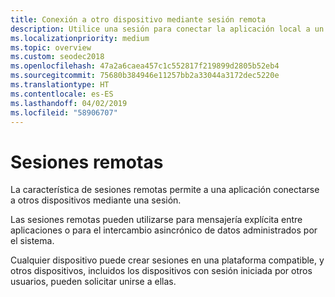 ```yaml
---
title: Conexión a otro dispositivo mediante sesión remota
description: Utilice una sesión para conectar la aplicación local a un dispositivo remoto.
ms.localizationpriority: medium
ms.topic: overview
ms.custom: seodec2018
ms.openlocfilehash: 47a2a6caea457c1c552817f219899d2805b52eb4
ms.sourcegitcommit: 75680b384946e11257bb2a33044a3172dec5220e
ms.translationtype: HT
ms.contentlocale: es-ES
ms.lasthandoff: 04/02/2019
ms.locfileid: "58906707"
---
```

# <a name="remote-sessions"></a>Sesiones remotas

La característica de sesiones remotas permite a una aplicación conectarse a otros dispositivos mediante una sesión.

Las sesiones remotas pueden utilizarse para mensajería explícita entre aplicaciones o para el intercambio asincrónico de datos administrados por el sistema.

Cualquier dispositivo puede crear sesiones en una plataforma compatible, y otros dispositivos, incluidos los dispositivos con sesión iniciada por otros usuarios, pueden solicitar unirse a ellas.
